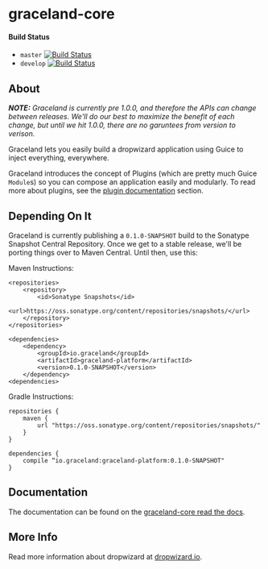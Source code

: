 graceland-core
==============


#### Build Status

- `master` [![Build Status](https://travis-ci.org/graceland/graceland-core.png?branch=master)](https://travis-ci.org/graceland/graceland-core)
- `develop` [![Build Status](https://travis-ci.org/graceland/graceland-core.png?branch=develop)](https://travis-ci.org/graceland/graceland-core)


About
-----

_**NOTE:** Graceland is currently pre 1.0.0, and therefore the APIs can change between releases. We'll do our best to
maximize the benefit of each change, but until we hit 1.0.0, there are no garuntees from version to verison._

Graceland lets you easily build a dropwizard application using Guice to inject everything, everywhere.

Graceland introduces the concept of Plugins (which are pretty much Guice `Module`s) so you can compose an application
easily and modularly. To read more about plugins, see the [plugin documentation](http://docs.graceland.io/en/develop/content/plugins.html)
section.


Depending On It
---------------

Graceland is currently publishing a `0.1.0-SNAPSHOT` build to the Sonatype Snapshot Central Repository. Once we get to a
stable release, we'll be porting things over to Maven Central. Until then, use this:

Maven Instructions:

    <repositories>
        <repository>
            <id>Sonatype Snapshots</id>
            <url>https://oss.sonatype.org/content/repositories/snapshots/</url>
        </repository>
    </repositories>

    <dependencies>
        <dependency>
            <groupId>io.graceland</groupId>
            <artifactId>graceland-platform</artifactId>
            <version>0.1.0-SNAPSHOT</version>
        </dependency>
    <dependencies>

Gradle Instructions:

    repositories {
        maven {
            url "https://oss.sonatype.org/content/repositories/snapshots/"
        }
    }

    dependencies {
        compile “io.graceland:graceland-platform:0.1.0-SNAPSHOT"
    }

Documentation
-------------

The documentation can be found on the [graceland-core read the docs](http://graceland-core.readthedocs.org).


More Info
---------

Read more information about dropwizard at [dropwizard.io](http://www.dropwizard.io).
